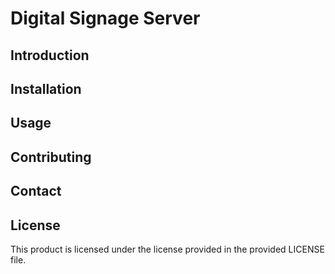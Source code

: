 # Digital Signage Server

## Introduction

## Installation

## Usage

## Contributing

## Contact

## License

This product is licensed under the license provided
in the provided LICENSE file.
